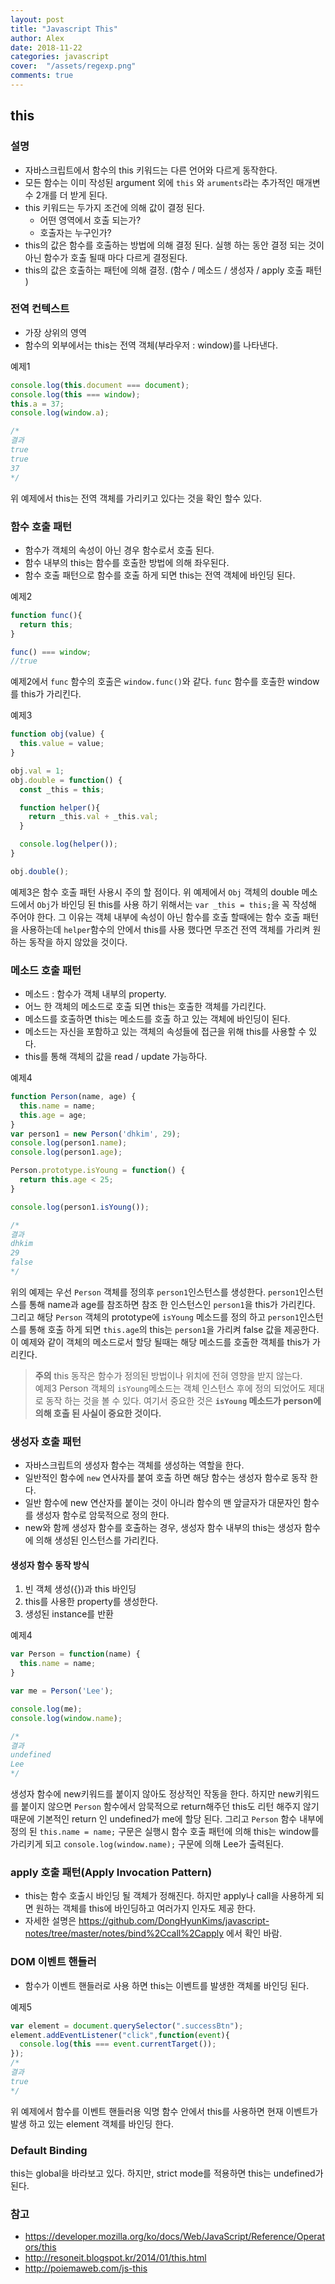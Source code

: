 ```yaml
---
layout: post
title: "Javascript This"
author: Alex
date: 2018-11-22
categories: javascript
cover:  "/assets/regexp.png"
comments: true
---
```

## this

### 설명
- 자바스크립트에서 함수의 this 키워드는 다른 언어와 다르게 동작한다.
- 모든 함수는 이미 작성된 argument 외에 `this` 와 `aruments`라는 추가적인 매개변수 2개를 더 받게 된다.
- this 키워드는 두가지 조건에 의해 값이 결정 된다.
  - 어떤 영역에서 호출 되는가?
  - 호출자는 누구인가?
- this의 값은 함수를 호출하는 방법에 의해 결정 된다. 실행 하는 동안 결정 되는 것이 아닌 함수가 호출 될때 마다 다르게 결정된다.
- this의 값은 호출하는 패턴에 의해 결정. (함수  / 메소드 / 생성자 / apply 호출 패턴 )


### 전역 컨텍스트
- 가장 상위의 영역
- 함수의 외부에서는 this는 전역 객체(부라우저 : window)를 나타낸다.

예제1

~~~ javascript
console.log(this.document === document);
console.log(this === window);
this.a = 37;
console.log(window.a);

/*
결과
true
true
37
*/
~~~
위 예제에서 this는 전역 객체를 가리키고 있다는 것을 확인 할수 있다.

### 함수 호출 패턴
- 함수가 객체의 속성이 아닌 경우 함수로서 호출 된다.
- 함수 내부의 this는 함수를 호출한 방법에 의해 좌우된다.
- 함수 호출 패턴으로 함수를 호출 하게 되면 this는 전역 객체에 바인딩 된다.

예제2

~~~ javascript
function func(){
  return this;
}

func() === window;
//true
~~~

예제2에서 `func` 함수의 호출은 `window.func()`와 같다. `func` 함수를 호출한 window를 this가 가리킨다.

예제3

~~~ javascript
function obj(value) {
  this.value = value;
}

obj.val = 1;
obj.double = function() {
  const _this = this;

  function helper(){
    return _this.val + _this.val;
  }

  console.log(helper());
}

obj.double();

~~~

예제3은 함수 호출 패턴 사용시 주의 할 점이다. 위 예제에서 `Obj` 객체의 double 메소드에서 `Obj`가 바인딩 된 this를 사용 하기 위해서는 `var _this = this;`을 꼭 작성해 주어야 한다. 그 이유는 객체 내부에 속성이 아닌 함수를 호출 할때에는 함수 호출 패턴을 사용하는데 `helper`함수의 안에서 this를 사용 했다면 무조건 전역 객체를 가리켜 원하는 동작을 하지 않았을 것이다.


### 메소드 호출 패턴
- 메소드 : 함수가 객체 내부의 property.
- 어느 한 객체의 메소드로 호출 되면 this는 호출한 객체를 가리킨다.
- 메소드를 호출하면 this는 메소드를 호출 하고 있는 객체에 바인딩이 된다.
- 메소드는 자신을 포함하고 있는 객체의 속성들에 접근을 위해 this를 사용할 수 있다.
- this를 통해 객체의 값을 read / update 가능하다.

예제4

~~~ javascript
function Person(name, age) {
  this.name = name;
  this.age = age;
}
var person1 = new Person('dhkim', 29);
console.log(person1.name);
console.log(person1.age);

Person.prototype.isYoung = function() {
  return this.age < 25;
}

console.log(person1.isYoung());

/*
결과
dhkim
29
false
*/
~~~


위의 예제는 우선 `Person` 객체를 정의후 `person1`인스턴스를 생성한다. `person1`인스턴스를 통해 name과 age를 참조하면 참조 한 인스턴스인 `person1`을 this가 가리킨다. 그리고 해당 `Person` 객체의 prototype에 `isYoung` 메소드를 정의 하고 `person1`인스턴스를 통해 호출 하게 되면 `this.age`의 this는 `person1`을 가리켜 false 값을 제공한다. 이 예제와 같이 객체의 메소드로서 할당 될때는 해당 메소드를 호출한 객체를 this가 가리킨다.

> **주의** this 동작은 함수가 정의된 방법이나 위치에 전혀 영향을 받지 않는다.<br>
> 예제3 Person 객체의 `isYoung`메소드는 객체 인스턴스 후에 정의 되었어도 제대로 동작 하는 것을 볼 수 있다. 여기서 중요한 것은 **`isYoung` 메소드가 person에 의해 호출 된 사실이 중요한 것이다.**


### 생성자 호출 패턴
- 자바스크립트의 생성자 함수는 객체를 생성하는 역할을 한다.
- 일반적인 함수에 `new` 연사자를 붙여 호출 하면 해당 함수는 생성자 함수로 동작 한다.
- 일반 함수에 new 연산자를 붙이는 것이 아니라 함수의 맨 앞글자가 대문자인 함수를 생성자 함수로 암묵적으로 정의 한다.
- new와 함께 생성자 함수를 호출하는 경우, 생성자 함수 내부의 this는 생성자 함수에 의해 생성된 인스턴스를 가리킨다.

#### 생성자 함수 동작 방식
1. 빈 객체 생성({})과 this 바인딩
2. this를 사용한 property를 생성한다.
3. 생성된 instance를 반환

예제4

~~~ javascript
var Person = function(name) {
  this.name = name;
}

var me = Person('Lee');

console.log(me);
console.log(window.name);

/*
결과
undefined
Lee
*/
~~~

생성자 함수에 new키워드를 붙이지 않아도 정상적인 작동을 한다. 하지만 new키워드를 붙이지 않으면 `Person` 함수에서 암묵적으로 return해주던 this도 리턴 해주지 않기 때문에 기본적인 return 인 undefined가 me에 할당 된다. 그리고  `Person` 함수 내부에 정의 된 `this.name = name;` 구문은 실행시 함수 호출 패턴에 의해 this는 window를 가리키게 되고 `console.log(window.name);` 구문에 의해 Lee가 출력된다.

### apply 호출 패턴(Apply Invocation Pattern)
- this는 함수 호출시 바인딩 될 객체가 정해진다. 하지만 apply나 call을 사용하게 되면 원하는 객체를 this에 바인딩하고 여러가지 인자도 제공 한다.
- 자세한 설명은 https://github.com/DongHyunKims/javascript-notes/tree/master/notes/bind%2Ccall%2Capply 에서 확인 바람.

### DOM 이벤트 핸들러
- 함수가 이벤트 핸들러로 사용 하면 this는 이벤트를 발생한 객체롤 바인딩 된다.

예제5

~~~ Javascript
var element = document.querySelector(".successBtn");
element.addEventListener("click",function(event){
  console.log(this === event.currentTarget());
});
/*
결과
true
*/
~~~

위 예제에서 함수를 이벤트 핸들러용 익명 함수 안에서 this를 사용하면 현재 이벤트가 발생 하고 있는 element 객체를 바인딩 한다.

### Default Binding

this는 global을 바라보고 있다. 하지만, strict mode를 적용하면 this는 undefined가 된다.

### 참고
- https://developer.mozilla.org/ko/docs/Web/JavaScript/Reference/Operators/this
- http://resoneit.blogspot.kr/2014/01/this.html
- http://poiemaweb.com/js-this
